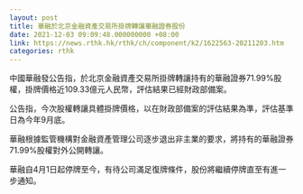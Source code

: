 ```yaml
---
layout: post
title: 華融於北京金融資產交易所掛牌轉讓華融證券股份
date: 2021-12-03 09:09:48.000000000 +08:00
link: https://news.rthk.hk/rthk/ch/component/k2/1622563-20211203.htm
categories: rthk
---
```


中國華融發公告指，於北京金融資產交易所掛牌轉讓持有的華融證券71.99%股權，掛牌價格近109.33億元人民幣，評估結果已經財政部備案。

公告指，今次股權轉讓具體掛牌價格，以在財政部備案的評估結果為準，評估基準日為今年9月底。

華融根據監管機構對金融資產管理公司逐步退出非主業的要求，將持有的華融證券71.99%股權對外公開轉讓。

華融自4月1日起停牌至今，有待公司滿足復牌條件，股份將繼續停牌直至有進一步通知。
